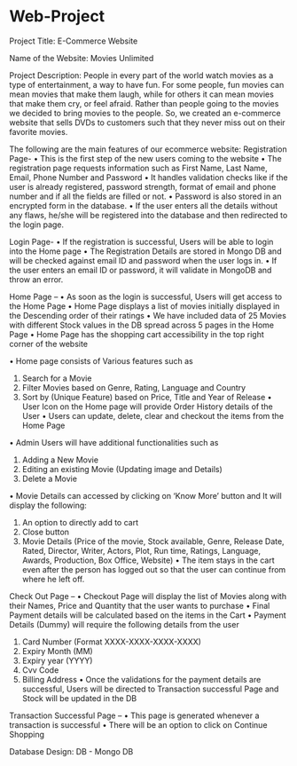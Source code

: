# Web-Project

Project Title:
E-Commerce Website

Name of the Website:
Movies Unlimited

Project Description:
People in every part of the world watch movies as a type of entertainment, a way to have fun. For some people, fun movies can mean movies that make them laugh, while for others it can mean movies that make them cry, or feel afraid.
Rather than people going to the movies we decided to bring movies to the people. So, we created an e-commerce website that sells DVDs to customers such that they never miss out on their favorite movies.

The following are the main features of our ecommerce website:
Registration Page-
• This is the first step of the new users coming to the website
• The registration page requests information such as First Name, Last Name, Email, Phone Number and Password
• It handles validation checks like if the user is already registered, password strength, format of email and phone number and if all the fields are filled or not.
• Password is also stored in an encrypted form in the database.
• If the user enters all the details without any flaws, he/she will be registered into the database and then redirected to the login page.

Login Page-
• If the registration is successful, Users will be able to login into the Home page
• The Registration Details are stored in Mongo DB and will be checked against email ID and password when the user logs in.
• If the user enters an email ID or password, it will validate in MongoDB and throw an error.

Home Page –
• As soon as the login is successful, Users will get access to the Home Page
• Home Page displays a list of movies initially displayed in the Descending order of their ratings
• We have included data of 25 Movies with different Stock values in the DB spread across 5 pages in the Home Page
• Home Page has the shopping cart accessibility in the top right corner of the website

• Home page consists of Various features such as
1. Search for a Movie
2. Filter Movies based on Genre, Rating, Language and Country
3. Sort by (Unique Feature) based on Price, Title and Year of Release
• User Icon on the Home page will provide Order History details of the User
• Users can update, delete, clear and checkout the items from the Home Page

• Admin Users will have additional functionalities such as
1. Adding a New Movie
2. Editing an existing Movie (Updating image and Details)
3. Delete a Movie

• Movie Details can accessed by clicking on ‘Know More’ button and It will display the following:
1. An option to directly add to cart
2. Close button
3. Movie Details (Price of the movie, Stock available, Genre, Release Date, Rated, Director, Writer, Actors, Plot, Run time, Ratings, Language, Awards, Production, Box Office, Website)
• The item stays in the cart even after the person has logged out so that the user can continue from where he left off.

Check Out Page –
• Checkout Page will display the list of Movies along with their Names, Price and Quantity that the user wants to purchase
• Final Payment details will be calculated based on the items in the Cart
• Payment Details (Dummy) will require the following details from the user
1. Card Number (Format XXXX-XXXX-XXXX-XXXX)
2. Expiry Month (MM)
3. Expiry year (YYYY)
4. Cvv Code
5. Billing Address
• Once the validations for the payment details are successful, Users will be directed to Transaction successful Page and Stock will be updated in the DB

Transaction Successful Page –
• This page is generated whenever a transaction is successful
• There will be an option to click on Continue Shopping

Database Design:
DB - Mongo DB
